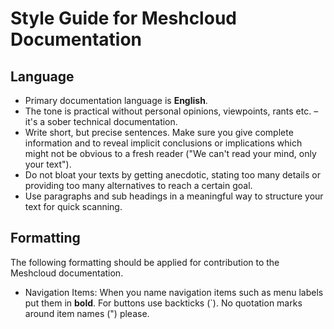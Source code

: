 # Style Guide for Meshcloud Documentation

## Language

* Primary documentation language is **English**.
* The tone is practical without personal opinions, viewpoints, rants etc. – it's a sober technical documentation.
* Write short, but precise sentences. Make sure you give complete information and to reveal implicit conclusions or implications which might not be obvious to a fresh reader ("We can't read your mind, only your text").
* Do not bloat your texts by getting anecdotic, stating too many details or providing too many alternatives to reach a certain goal.
* Use paragraphs and sub headings in a meaningful way to structure your text for quick scanning.

## Formatting

The following formatting should be applied for contribution to the Meshcloud documentation.

* Navigation Items: When you name navigation items such as menu labels put them in **bold**. For buttons use backticks (\`). No quotation marks around item names (") please.
